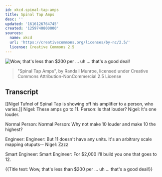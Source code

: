 ```yaml
---
id: xkcd.spinal-tap-amps
title: Spinal Tap Amps
desc: ''
updated: '1616126764745'
created: '1259740800000'
sources:
  name: xkcd
  url: 'https://creativecommons.org/licenses/by-nc/2.5/'
  license: Creative Commons 2.5
---
```

![Wow, that's less than $200 per ... uh ... that's a good deal!](https://imgs.xkcd.com/comics/spinal_tap_amps.png)
> "Spinal Tap Amps", by Randall Munroe, licensed under Creative Commons Attribution-NonCommercial 2.5 License

## Transcript
[[Nigel Tufnel of Spinal Tap is showing off his amplifier to a person, who varies.]]
Nigel: These amps go to 11.
Person: Is that louder?
Nigel: It's one louder.

Normal Person:
Normal Person: Why not make 10 louder and make 10 the highest?

Engineer:
Engineer: But 11 doesn't have any units. It's an arbitrary scale mapping otuputs--
Nigel: Zzzz

Smart Engineer:
Smart Engineer: For $2,000 I'll build you one that goes to 12.

{{Title text: Wow, that's less than $200 per ... uh ... that's a good deal!}}

